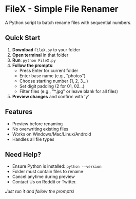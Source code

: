 # FileX - Simple File Renamer

A Python script to batch rename files with sequential numbers.

## Quick Start

1. **Download** `FileX.py` to your folder
2. **Open terminal** in that folder
3. **Run**: `python FileX.py`
4. **Follow the prompts**:
   - Press Enter for current folder
   - Enter base name (e.g., "photos")
   - Choose starting number (1, 2, 3...)
   - Set digit padding (2 for 01, 02...)
   - Filter files (e.g., "*.jpg" or leave blank for all files)
5. **Preview changes** and confirm with 'y'

## Features

- Preview before renaming
- No overwriting existing files
- Works on Windows/Mac/Linux/Android
- Handles all file types

## Need Help?

- Ensure Python is installed: `python --version`
- Folder must contain files to rename
- Cancel anytime during preview
- Contact Us on Reddit or Twitter.

*Just run it and follow the prompts!*
 
